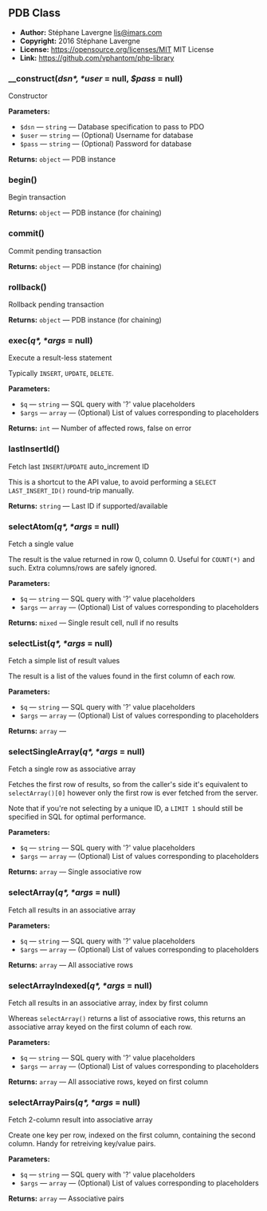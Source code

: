 ## PDB Class

 * **Author:** Stéphane Lavergne <lis@imars.com>
 * **Copyright:** 2016 Stéphane Lavergne
 * **License:** https://opensource.org/licenses/MIT  MIT License
 * **Link:** https://github.com/vphantom/php-library


### __construct(*$dsn*, *$user* = null, *$pass* = null)

Constructor

**Parameters:**

* `$dsn` — `string` — Database specification to pass to PDO
* `$user` — `string` — (Optional) Username for database
* `$pass` — `string` — (Optional) Password for database

**Returns:** `object` — PDB instance


### begin()

Begin transaction

**Returns:** `object` — PDB instance (for chaining)


### commit()

Commit pending transaction

**Returns:** `object` — PDB instance (for chaining)


### rollback()

Rollback pending transaction

**Returns:** `object` — PDB instance (for chaining)


### exec(*$q*, *$args* = null)

Execute a result-less statement

Typically `INSERT`, `UPDATE`, `DELETE`.

**Parameters:**

* `$q` — `string` — SQL query with '?' value placeholders
* `$args` — `array` — (Optional) List of values corresponding to placeholders

**Returns:** `int` — Number of affected rows, false on error


### lastInsertId()

Fetch last `INSERT`/`UPDATE` auto_increment ID

This is a shortcut to the API value, to avoid performing a `SELECT LAST_INSERT_ID()` round-trip manually.

**Returns:** `string` — Last ID if supported/available


### selectAtom(*$q*, *$args* = null)

Fetch a single value

The result is the value returned in row 0, column 0. Useful for `COUNT(*)` and such. Extra columns/rows are safely ignored.

**Parameters:**

* `$q` — `string` — SQL query with '?' value placeholders
* `$args` — `array` — (Optional) List of values corresponding to placeholders

**Returns:** `mixed` — Single result cell, null if no results


### selectList(*$q*, *$args* = null)

Fetch a simple list of result values

The result is a list of the values found in the first column of each row.

**Parameters:**

* `$q` — `string` — SQL query with '?' value placeholders
* `$args` — `array` — (Optional) List of values corresponding to placeholders

**Returns:** `array` — 


### selectSingleArray(*$q*, *$args* = null)

Fetch a single row as associative array

Fetches the first row of results, so from the caller's side it's equivalent to `selectArray()[0]` however only the first row is ever fetched from the server.

Note that if you're not selecting by a unique ID, a `LIMIT 1` should still be specified in SQL for optimal performance.

**Parameters:**

* `$q` — `string` — SQL query with '?' value placeholders
* `$args` — `array` — (Optional) List of values corresponding to placeholders

**Returns:** `array` — Single associative row


### selectArray(*$q*, *$args* = null)

Fetch all results in an associative array

**Parameters:**

* `$q` — `string` — SQL query with '?' value placeholders
* `$args` — `array` — (Optional) List of values corresponding to placeholders

**Returns:** `array` — All associative rows


### selectArrayIndexed(*$q*, *$args* = null)

Fetch all results in an associative array, index by first column

Whereas `selectArray()` returns a list of associative rows, this returns an associative array keyed on the first column of each row.

**Parameters:**

* `$q` — `string` — SQL query with '?' value placeholders
* `$args` — `array` — (Optional) List of values corresponding to placeholders

**Returns:** `array` — All associative rows, keyed on first column


### selectArrayPairs(*$q*, *$args* = null)

Fetch 2-column result into associative array

Create one key per row, indexed on the first column, containing the second column. Handy for retreiving key/value pairs.

**Parameters:**

* `$q` — `string` — SQL query with '?' value placeholders
* `$args` — `array` — (Optional) List of values corresponding to placeholders

**Returns:** `array` — Associative pairs
